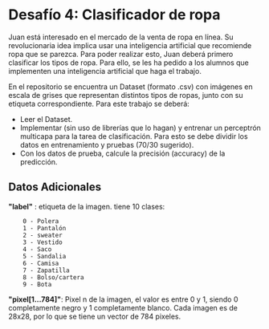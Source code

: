 # Desafío 4: Clasificador de ropa

Juan está interesado en el mercado de la venta de ropa en línea. Su revolucionaria idea implica usar una inteligencia artificial que recomiende ropa que se parezca. 
Para poder realizar esto, Juan deberá primero clasificar los tipos de ropa. Para ello, se les ha pedido a los alumnos que implementen una inteligencia artificial que haga el trabajo.

En el repositorio se encuentra un Dataset (formato .csv) con imágenes en escala de grises que representan distintos tipos de ropas, junto con su etiqueta correspondiente. Para este trabajo se deberá:

- Leer el Dataset.
- Implementar (sin uso de librerías que lo hagan) y entrenar un perceptrón multicapa para la tarea de clasificación. Para esto se debe dividir los datos en entrenamiento y pruebas (70/30 sugerido).
- Con los datos de prueba, calcule la precisión (accuracy) de la predicción.


## Datos Adicionales

**"label"** : etiqueta de la imagen. tiene 10 clases:

        0 - Polera
        1 - Pantalón
        2 - sweater
        3 - Vestido
        4 - Saco
        5 - Sandalia
        6 - Camisa
        7 - Zapatilla
        8 - Bolso/cartera
        9 - Bota

**"pixel[1...784]"**: Pixel n de la imagen, el valor es entre 0 y 1, siendo 0 completamente negro y 1 completamente blanco. Cada imagen es de 28x28, por lo que se tiene un vector de 784 pixeles.
